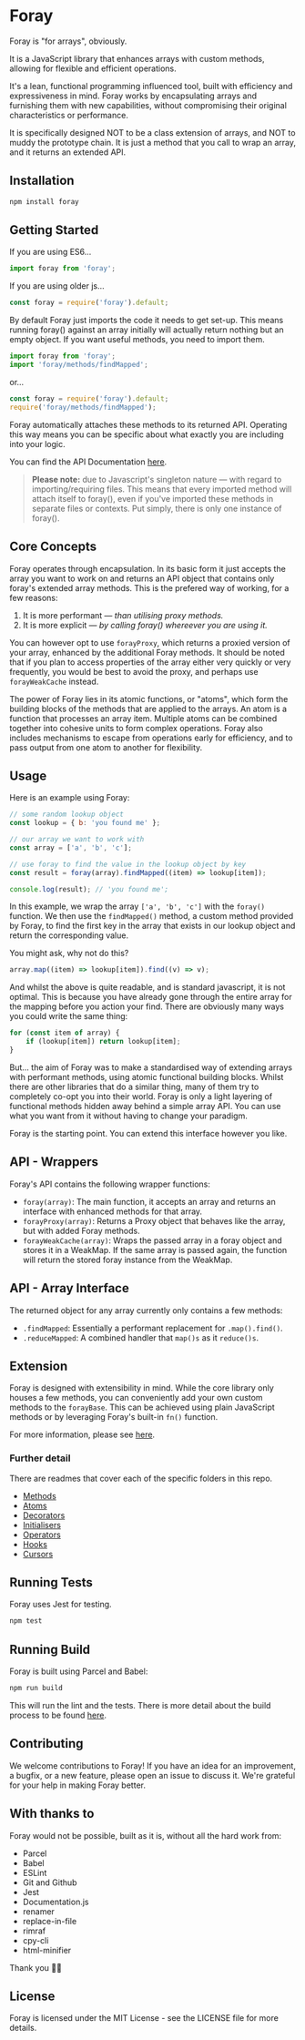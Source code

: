 # Foray

Foray is "for arrays", obviously.

It is a JavaScript library that enhances arrays with custom methods, allowing for flexible and efficient operations.

It's a lean, functional programming influenced tool, built with efficiency and expressiveness in mind. Foray works by encapsulating arrays and furnishing them with new capabilities, without compromising their original characteristics or performance.

It is specifically designed NOT to be a class extension of arrays, and NOT to muddy the prototype chain. It is just a method that you call to wrap an array, and it returns an extended API.

## Installation

```bash
npm install foray
```

## Getting Started

If you are using ES6...

```javascript
import foray from 'foray';
```

If you are using older js...

```javascript
const foray = require('foray').default;
```

By default Foray just imports the code it needs to get set-up. This means running foray() against an array initially will actually return nothing but an empty object. If you want useful methods, you need to import them.

```javascript
import foray from 'foray';
import 'foray/methods/findMapped';
```

or...

```javascript
const foray = require('foray').default;
require('foray/methods/findMapped');
```

Foray automatically attaches these methods to its returned API. Operating this way means you can be specific about what exactly you are including into your logic.

You can find the API Documentation [here](https://spiraldust-games.github.io/foray/).

> **Please note:** due to Javascript's singleton nature — with regard to importing/requiring files. This means that every imported method will attach itself to foray(), even if you've imported these methods in separate files or contexts. Put simply, there is only one instance of foray().

## Core Concepts

Foray operates through encapsulation. In its basic form it just accepts the array you want to work on and returns an API object that contains only foray's extended array methods. This is the prefered way of working, for a few reasons:

1. It is more performant — _than utilising proxy methods._
2. It is more explicit — _by calling foray() whereever you are using it._

You can however opt to use `forayProxy`, which returns a proxied version of your array, enhanced by the additional Foray methods. It should be noted that if you plan to access properties of the array either very quickly or very frequently, you would be best to avoid the proxy, and perhaps use `forayWeakCache` instead.

The power of Foray lies in its atomic functions, or "atoms", which form the building blocks of the methods that are applied to the arrays. An atom is a function that processes an array item. Multiple atoms can be combined together into cohesive units to form complex operations. Foray also includes mechanisms to escape from operations early for efficiency, and to pass output from one atom to another for flexibility.

## Usage

Here is an example using Foray:

```javascript
// some random lookup object
const lookup = { b: 'you found me' };

// our array we want to work with
const array = ['a', 'b', 'c'];

// use foray to find the value in the lookup object by key
const result = foray(array).findMapped((item) => lookup[item]);

console.log(result); // 'you found me';
```

In this example, we wrap the array `['a', 'b', 'c']` with the `foray()` function. We then use the `findMapped()` method, a custom method provided by Foray, to find the first key in the array that exists in our lookup object and return the corresponding value.

You might ask, why not do this?

```javascript
array.map((item) => lookup[item]).find((v) => v);
```

And whilst the above is quite readable, and is standard javascript, it is not optimal. This is because you have already gone through the entire array for the mapping before you action your find. There are obviously many ways you could write the same thing:

```javascript
for (const item of array) {
    if (lookup[item]) return lookup[item];
}
```

But... the aim of Foray was to make a standardised way of extending arrays with performant methods, using atomic functional building blocks. Whilst there are other libraries that do a similar thing, many of them try to completely co-opt you into their world. Foray is only a light layering of functional methods hidden away behind a simple array API. You can use what you want from it without having to change your paradigm.

Foray is the starting point. You can extend this interface however you like.

## API - Wrappers

Foray's API contains the following wrapper functions:

- `foray(array)`: The main function, it accepts an array and returns an interface with enhanced methods for that array.
- `forayProxy(array)`: Returns a Proxy object that behaves like the array, but with added Foray methods.
- `forayWeakCache(array)`: Wraps the passed array in a foray object and stores it in a WeakMap. If the same array is passed again, the function will return the stored foray instance from the WeakMap.

## API - Array Interface

The returned object for any array currently only contains a few methods:

- `.findMapped`: Essentially a performant replacement for `.map().find()`.
- `.reduceMapped`: A combined handler that `map()s` as it `reduce()s`.

## Extension

Foray is designed with extensibility in mind. While the core library only houses a few methods, you can conveniently add your own custom methods to the `forayBase`. This can be achieved using plain JavaScript methods or by leveraging Foray's built-in `fn()` function.

For more information, please see [here](./extension.md).

### Further detail

There are readmes that cover each of the specific folders in this repo.

- [Methods](./methods.md)
- [Atoms](./atoms.md)
- [Decorators](./decorators.md)
- [Initialisers](./initialisers.md)
- [Operators](./operators.md)
- [Hooks](./hooks.md)
- [Cursors](./cursors.md)

## Running Tests

Foray uses Jest for testing.

```bash
npm test
```

## Running Build

Foray is built using Parcel and Babel:

```bash
npm run build
```

This will run the lint and the tests. There is more detail about the build process to be found [here](./build.md).

## Contributing

We welcome contributions to Foray! If you have an idea for an improvement, a bugfix, or a new feature, please open an issue to discuss it. We're grateful for your help in making Foray better.

## With thanks to

Foray would not be possible, built as it is, without all the hard work from:

- Parcel
- Babel
- ESLint
- Git and Github
- Jest
- Documentation.js
- renamer
- replace-in-file
- rimraf
- cpy-cli
- html-minifier

Thank you 🙇‍♀️

## License

Foray is licensed under the MIT License - see the LICENSE file for more details.

